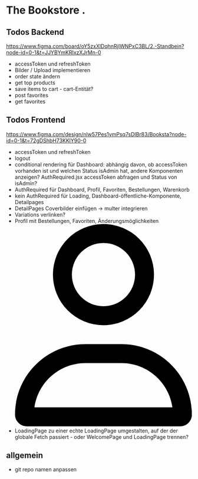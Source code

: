 # The Bookstore .

## Todos Backend

https://www.figma.com/board/oY5zxXlDqhnRjIWNPxC3BL/2.-Standbein?node-id=0-1&t=JJYBYmKRIxzXJrMn-0

- accessToken und refreshToken
- Bilder / Upload implementieren
- order state ändern
- get top products
- save items to cart - cart-Entität?
- post favorites
- get favorites

## Todos Frontend

https://www.figma.com/design/nlw57Pes1ymPsq7sDlBr83/Booksta?node-id=0-1&t=72gDShbH73KKlY90-0

- accessToken und refreshToken
- logout
- conditional rendering für Dashboard: abhängig davon, ob accessToken vorhanden ist und welchen Status isAdmin hat, andere Komponenten anzeigen? AuthRequired.jsx accessToken abfragen und Status von isAdmin?
- AuthRequired für Dashboard, Profil, Favoriten, Bestellungen, Warenkorb
- kein AuthRequired für Loading, Dashboard-öffentliche-Komponente, Detailpages
- DetailPages Coverbilder einfügen -> multer integrieren
- Variations verlinken?
- Profil mit Bestellungen, Favoriten, Änderungsmöglichkeiten
  <svg xmlns="http://www.w3.org/2000/svg" viewBox="0 0 448 512"><path d="M304 128a80 80 0 1 0 -160 0 80 80 0 1 0 160 0zM96 128a128 128 0 1 1 256 0A128 128 0 1 1 96 128zM49.3 464H398.7c-8.9-63.3-63.3-112-129-112H178.3c-65.7 0-120.1 48.7-129 112zM0 482.3C0 383.8 79.8 304 178.3 304h91.4C368.2 304 448 383.8 448 482.3c0 16.4-13.3 29.7-29.7 29.7H29.7C13.3 512 0 498.7 0 482.3z"/></svg>
- LoadingPage zu einer echte LoadingPage umgestalten, auf der der globale Fetch passiert - oder WelcomePage und LoadingPage trennen?

## allgemein

- git repo namen anpassen
